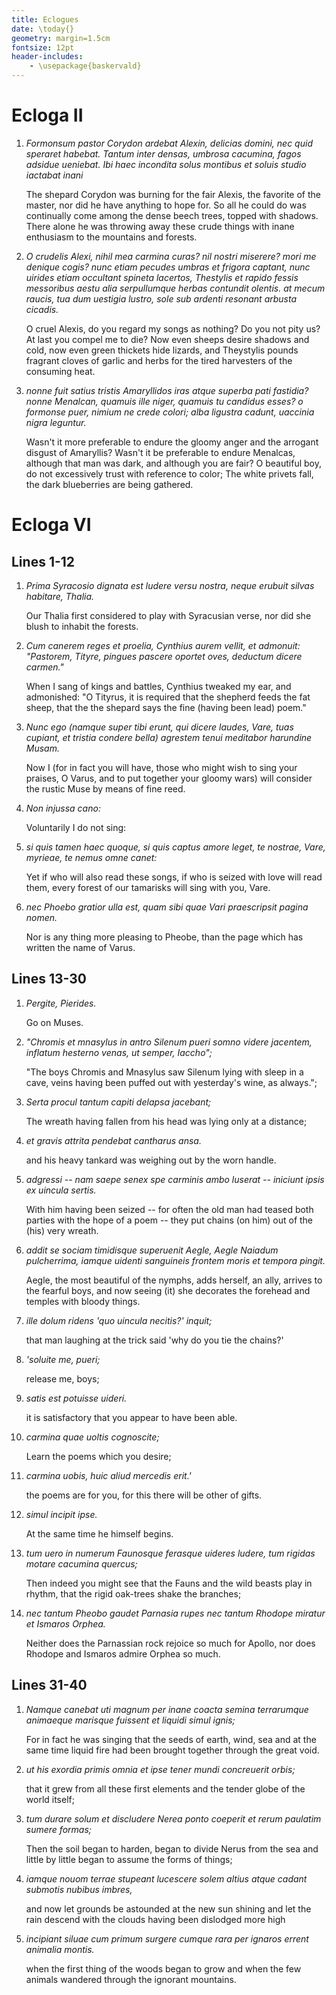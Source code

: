 ```yaml
---
title: Eclogues
date: \today{}
geometry: margin=1.5cm
fontsize: 12pt
header-includes:
    - \usepackage{baskervald} 
---
```


# Ecloga II

1. *Formonsum pastor Corydon ardebat Alexin, delicias domini, nec quid speraret
   habebat.  Tantum inter densas, umbrosa cacumina, fagos adsidue ueniebat.  Ibi
   haec incondita solus montibus et soluis studio iactabat inani*

   The shepard Corydon was burning for the fair Alexis, the favorite of the master,
   nor did he have anything to hope for.
   So all he could do was continually come among the dense beech trees, topped with
   shadows.
   There alone he was throwing away these crude things with inane enthusiasm to the
   mountains and forests.

2. *O crudelis Alexi, nihil mea carmina curas?  nil nostri miserere?  mori me
   denique cogis?  nunc etiam pecudes umbras et frigora captant, nunc uirides
   etiam occultant spineta lacertos, Thestylis et rapido fessis messoribus aestu
   alia serpullumque herbas contundit olentis. at mecum raucis, tua dum uestigia
   lustro, sole sub ardenti resonant arbusta cicadis.*

   O cruel Alexis, do you regard my songs as nothing? Do you not pity us? At
   last you compel me to die? Now even sheeps desire shadows and cold, now even
   green thickets hide lizards, and Theystylis pounds fragrant cloves of garlic
   and herbs for the tired harvesters of the consuming heat.

3. *nonne fuit satius tristis Amaryllidos iras atque superba pati fastidia?
   nonne Menalcan, quamuis ille niger, quamuis tu candidus esses?  o formonse
   puer, nimium ne crede colori; alba ligustra cadunt, uaccinia nigra leguntur.*

   Wasn't it more preferable to endure the gloomy anger and the arrogant disgust of
   Amaryllis?
   Wasn't it be preferable to endure Menalcas, although that man was dark, and
   although you are fair?
   O beautiful boy, do not excessively trust with reference to color;
   The white privets fall, the dark blueberries are being gathered.


# Ecloga VI

## Lines 1-12

1. *Prima Syracosio dignata est ludere versu nostra, neque erubuit silvas
   habitare, Thalia.*

   Our Thalia first considered to play with Syracusian verse, nor did she blush
   to inhabit the forests.

2. *Cum canerem reges et proelia, Cynthius aurem vellit, et admonuit: "Pastorem,
   Tityre, pingues pascere oportet oves, deductum dicere carmen."*

   When I sang of kings and battles, Cynthius tweaked my ear, and admonished:
   "O Tityrus, it is required that the shepherd feeds the fat sheep, that the
   the shepard says the fine (having been lead) poem."

3. *Nunc ego (namque super tibi erunt, qui dicere laudes, Vare, tuas cupiant, et
   tristia condere bella) agrestem tenui meditabor harundine Musam.*

   Now I (for in fact you will have, those who might wish to sing your praises,
   O Varus, and to put together your gloomy wars) will consider the rustic Muse
   by means of fine reed.

4. *Non injussa cano:*

   Voluntarily I do not sing:

5. *si quis tamen haec quoque, si quis captus amore leget, te nostrae, Vare,
   myrieae, te nemus omne canet:*

   Yet if who will also read these songs, if who is seized with love will read
   them, every forest of our tamarisks will sing with you, Vare.

6. *nec Phoebo gratior ulla est, quam sibi quae Vari praescripsit pagina nomen.*

   Nor is any thing more pleasing to Pheobe, than the page which has written the
   name of Varus.

## Lines 13-30

1. *Pergite, Pierides.*

   Go on Muses.

2. *"Chromis et mnasylus in antro Silenum pueri somno videre jacentem, inflatum
   hesterno venas, ut semper, Iaccho";*

    "The boys Chromis and Mnasylus saw Silenum lying with sleep in a cave, veins
    having been puffed out with yesterday's wine, as always.";

3. *Serta procul tantum capiti delapsa jacebant;* 

   The wreath having fallen from his head was lying only at a distance;

4. *et gravis attrita pendebat cantharus ansa.*

   and his heavy tankard was weighing out by the worn handle.

5. *adgressi -- nam saepe senex spe carminis ambo luserat -- iniciunt ipsis ex
   uincula sertis.*

   With him having been seized -- for often the old man had teased both parties
   with the hope of a poem -- they put chains (on him) out of the (his) very
   wreath.

6. *addit se sociam timidisque superuenit Aegle, Aegle Naiadum pulcherrima,
   iamque uidenti sanguineis frontem moris et tempora pingit.*

   Aegle, the most beautiful of the nymphs, adds herself, an ally, arrives to
   the fearful boys, and now seeing (it) she decorates the forehead and temples
   with bloody things.

7. *ille dolum ridens 'quo uincula necitis?' inquit;*

   that man laughing at the trick said 'why do you tie the chains?' 

8. *'soluite me, pueri;*

   release me, boys;

9. *satis est potuisse uideri.*

   it is satisfactory that you appear to have been able.

10. *carmina quae uoltis cognoscite;* 

    Learn the poems which you desire;

11. *carmina uobis, huic aliud mercedis erit.'*

    the poems are for you, for this there will be other of gifts.

12. *simul incipit ipse.*

    At the same time he himself begins.

13. *tum uero in numerum Faunosque ferasque uideres ludere, tum rigidas motare
    cacumina quercus;* 

    Then indeed you might see that the Fauns and the wild beasts play in rhythm,
    that the rigid oak-trees shake the branches;

14. *nec tantum Pheobo gaudet Parnasia rupes nec tantum Rhodope miratur et
    Ismaros Orphea.*

    Neither does the Parnassian rock rejoice so much for Apollo, nor does
    Rhodope and Ismaros admire Orphea so much.

## Lines 31-40

1. *Namque canebat uti magnum per inane coacta semina terrarumque animaeque
   marisque fuissent et liquidi simul ignis;*

   For in fact he was singing that the seeds of earth, wind, sea and at the same
   time liquid fire had been brought together through the great void.

2. *ut his exordia primis omnia et ipse tener mundi concreuerit orbis;*

   that it grew from all these first elements and the tender globe of the world
   itself;

3. *tum durare solum et discludere Nerea ponto coeperit et rerum paulatim sumere
   formas;*

   Then the soil began to harden, began to divide Nerus from the sea and little
   by little began to assume the forms of things;

4. *iamque nouom terrae stupeant lucescere solem altius atque cadant submotis
   nubibus imbres,*

   and now let grounds be astounded at the new sun shining and let the rain
   descend with the clouds having been dislodged more high

5. *incipiant siluae cum primum surgere cumque rara per ignaros errent animalia
   montis.*

   when the first thing of the woods began to grow and when the few animals
   wandered through the ignorant mountains.
